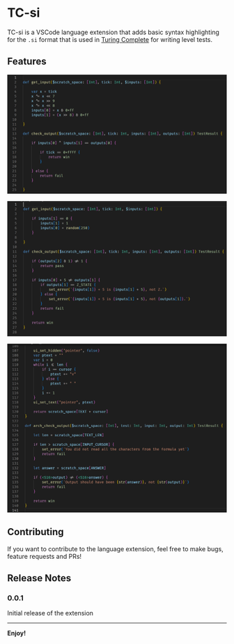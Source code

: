 # TC-si

TC-si is a VSCode language extension that adds basic syntax highlighting for the `.si` format that is used in [Turing Complete](https://store.steampowered.com/app/1444480/Turing_Complete/) for writing level tests.

## Features

![](images/1.png)

![](images/2.png)

![](images/3.png)

## Contributing

If you want to contribute to the language extension, feel free to make bugs, feature requests and PRs!

## Release Notes

### 0.0.1

Initial release of the extension

---

**Enjoy!**
